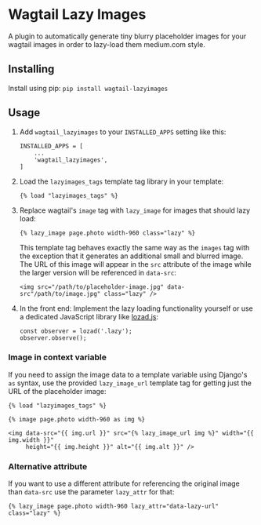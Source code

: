 
# Wagtail Lazy Images


A plugin to automatically generate tiny blurry placeholder images for your wagtail images in order to lazy-load them medium.com style.


## Installing


Install using pip:
    ```
    pip install wagtail-lazyimages
    ```

## Usage

1. Add `wagtail_lazyimages` to your `INSTALLED_APPS` setting like this:
    ```
    INSTALLED_APPS = [
        ...
        'wagtail_lazyimages',
    ]
    ```

2. Load the `lazyimages_tags` template tag library in your template:
    ```
    {% load "lazyimages_tags" %}
    ```

3. Replace wagtail's `image` tag with `lazy_image` for images that should lazy load:
    ```
    {% lazy_image page.photo width-960 class="lazy" %}
    ```

    This template tag behaves exactly the same way as the `images` tag with the exception that it generates an additional small and blurred image. The URL of this image will appear in the `src` attribute of the image while the larger version will be referenced in `data-src`:
    ```
    <img src="/path/to/placeholder-image.jpg" data-src"/path/to/image.jpg" class="lazy" />
    ```

4. In the front end: Implement the lazy loading functionality yourself or use a dedicated JavaScript library like [lozad.js](https://apoorv.pro/lozad.js):

    ```
    const observer = lozad('.lazy');
    observer.observe();
    ```


### Image in context variable

If you need to assign the image data to a template variable using Django's `as` syntax, use the provided `lazy_image_url` template tag for getting just the URL of the placeholder image:

    {% load "lazyimages_tags" %}

    {% image page.photo width-960 as img %}

    <img data-src="{{ img.url }}" src="{% lazy_image_url img %}" width="{{ img.width }}"
         height="{{ img.height }}" alt="{{ img.alt }}" />


### Alternative attribute

If you want to use a different attribute for referencing the original image than `data-src` use the parameter `lazy_attr` for that:

    {% lazy_image page.photo width-960 lazy_attr="data-lazy-url" class="lazy" %}

